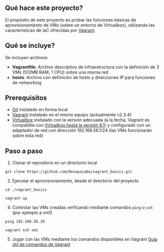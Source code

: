 ## Qué hace este proyecto?
El propósito de este proyecto es probar las funciones básicas de aprovisionamiento de VMs (sobre un entorno de Virtualbox), utilizando las características de IaC ofrecidas por [Vagrant](https://developer.hashicorp.com/vagrant/docs).

## Qué se incluye?
Se incluyen archivos:
- **Vagrantfile**: Archivo descriptivo de infraestructura con la definición de 3 VMs (512MB RAM, 1 CPU) sobre una misma red 
- **hosts**: Archivo con definición de hosts y direcciones IP para funciones de networking

## Prerequisitos
- [Git](https://git-scm.com/book/en/v2/Getting-Started-Installing-Git) instalado en forma local
- [Vagrant](https://developer.hashicorp.com/vagrant/downloads) instalado en el mismo equipo (actualmente v2.3.4)
- [Virtualbox](https://www.virtualbox.org/wiki/Downloads) instalado con la versión adecuada (a la fecha, Vagrant es compatible con [Virtualbox hasta la versión 6.1](https://developer.hashicorp.com/vagrant/docs/providers/virtualbox)) y configurado con un adaptador de red con dirección 192.168.56.1/24 (las VMs funcionarán sobre esta red)


## Paso a paso
1. Clonar el repositorio en un directorio local
```
git clone https://github.com/DevopsLabo/vagrant_basics.git
```

2. Ejecutar el aprovisionamiento, desde el directorio del proyecto
```
cd ./vagrant_basics
```
```
vagrant up
```

4. Controlar las VMs creadas verficando mediante comandos `ping` o `ssh` (por ejemplo a vm1)
```
ping 192.168.56.10
```
```
vagrant ssh vm1
```

5. Jugar con las VMs mediante los comandos disponibles en Vagrant
[Guía útil de comandos de Vagrant](https://gist.github.com/wpscholar/a49594e2e2b918f4d0c4)